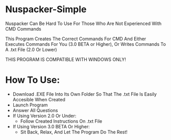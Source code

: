# Nuspacker-Simple

Nuspacker Can Be Hard To Use For Those Who Are Not Experienced With CMD Commands

This Program Creates The Correct Commands For CMD And Either Executes Commands For You (3.0 BETA or Higher), Or Writes Commands To A .txt File (2.0 Or Lower)

THIS PROGRAM IS COMPATIBLE WITH WINDOWS ONLY!

# How To Use:

- Download .EXE File Into Its Own Folder So That The .txt File Is Easily Accesible When Created
- Launch Program
- Answer All Questions
- If Using Version 2.0 Or Under:
    - Follow Created Instructions On .txt File
- If Using Version 3.0 BETA Or Higher:
    - Sit Back, Relax, And Let The Program Do The Rest! 
